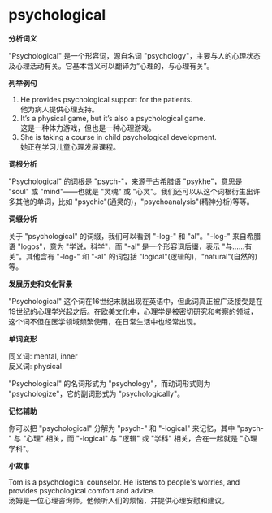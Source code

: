 # psychological

**分析词义**

  

"Psychological" 是一个形容词，源自名词 "psychology"，主要与人的心理状态及心理活动有关。它基本含义可以翻译为“心理的，与心理有关”。

  

**列举例句**

  

1.  He provides psychological support for the patients.  
    他为病人提供心理支持。
2.  It’s a physical game, but it’s also a psychological game.  
    这是一种体力游戏，但也是一种心理游戏。
3.  She is taking a course in child psychological development.  
    她正在学习儿童心理发展课程。

  

**词根分析**

  

"Psychological" 的词根是 "psych-"，来源于古希腊语 "psykhe"，意思是 "soul" 或 "mind"——也就是 "灵魂" 或 "心灵"。我们还可以从这个词根衍生出许多其他的单词，比如 "psychic"(通灵的)，"psychoanalysis"(精神分析)等等。

  

**词缀分析**

  

关于 "psychological" 的词缀，我们可以看到 "-log-" 和 "al"。"-log-" 来自希腊语 "logos"，意为 "学说，科学"，而 "-al" 是一个形容词后缀，表示 "与......有关"。其他含有 "-log-" 和 "-al" 的词包括 "logical"(逻辑的)，"natural"(自然的)等。

  

**发展历史和文化背景**

  

"Psychological" 这个词在16世纪末就出现在英语中，但此词真正被广泛接受是在19世纪的心理学兴起之后。在欧美文化中，心理学是被密切研究和考察的领域，这个词不但在医学领域频繁使用，在日常生活中也经常出现。

  

**单词变形**

  

同义词: mental, inner  
反义词: physical

  

"Psychological" 的名词形式为 "psychology"，而动词形式则为 "psychologize"，它的副词形式为 "psychologically"。

  

**记忆辅助**

  

你可以把 "psychological" 分解为 "psych-" 和 "-logical" 来记忆，其中 "psych-" 与 "心理" 相关，而 "-logical" 与 "逻辑" 或 "学科" 相关，合在一起就是 "心理学科"。

  

**小故事**

  

Tom is a psychological counselor. He listens to people's worries, and provides psychological comfort and advice.  
汤姆是一位心理咨询师。他倾听人们的烦恼，并提供心理安慰和建议。
